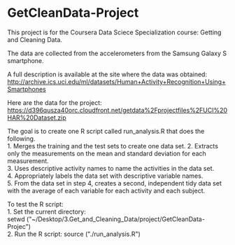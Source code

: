 # GetCleanData-Project

This project is for the Coursera Data Sciece Specialization course: Getting and Cleaning Data.  

The data are collected from the accelerometers from the Samsung Galaxy S smartphone. 

A full description is available at the site where the data was obtained:  
http://archive.ics.uci.edu/ml/datasets/Human+Activity+Recognition+Using+Smartphones

Here are the data for the project:  
https://d396qusza40orc.cloudfront.net/getdata%2Fprojectfiles%2FUCI%20HAR%20Dataset.zip

The goal is to create one R script called run_analysis.R that does the following.  
    1. Merges the training and the test sets to create one data set. 
    2. Extracts only the measurements on the mean and standard deviation for each measurement.  
    3. Uses descriptive activity names to name the activities in the data set.  
    4. Appropriately labels the data set with descriptive variable names.  
    5. From the data set in step 4, creates a second, independent tidy data set with the average of each variable for each activity and each subject.  

To test the R script:  
    1. Set the current directory:  
	setwd ("~/Desktop/3.Get_and_Cleaning_Data/project/GetCleanData-Projec")  
    2. Run the R script:
	source ("./run_analysis.R")  

